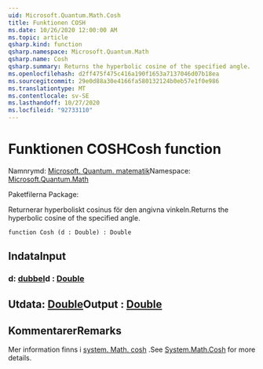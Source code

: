```yaml
---
uid: Microsoft.Quantum.Math.Cosh
title: Funktionen COSH
ms.date: 10/26/2020 12:00:00 AM
ms.topic: article
qsharp.kind: function
qsharp.namespace: Microsoft.Quantum.Math
qsharp.name: Cosh
qsharp.summary: Returns the hyperbolic cosine of the specified angle.
ms.openlocfilehash: d2ff475f475c416a190f1653a7137046d07b18ea
ms.sourcegitcommit: 29e0d88a30e4166fa580132124b0eb57e1f0e986
ms.translationtype: MT
ms.contentlocale: sv-SE
ms.lasthandoff: 10/27/2020
ms.locfileid: "92733110"
---
```

# <a name="cosh-function"></a><span data-ttu-id="b7cab-102">Funktionen COSH</span><span class="sxs-lookup"><span data-stu-id="b7cab-102">Cosh function</span></span>

<span data-ttu-id="b7cab-103">Namnrymd: [Microsoft. Quantum. matematik](xref:Microsoft.Quantum.Math)</span><span class="sxs-lookup"><span data-stu-id="b7cab-103">Namespace: [Microsoft.Quantum.Math](xref:Microsoft.Quantum.Math)</span></span>

<span data-ttu-id="b7cab-104">Paketfilerna [](https://nuget.org/packages/)</span><span class="sxs-lookup"><span data-stu-id="b7cab-104">Package: [](https://nuget.org/packages/)</span></span>


<span data-ttu-id="b7cab-105">Returnerar hyperboliskt cosinus för den angivna vinkeln.</span><span class="sxs-lookup"><span data-stu-id="b7cab-105">Returns the hyperbolic cosine of the specified angle.</span></span>

```qsharp
function Cosh (d : Double) : Double
```


## <a name="input"></a><span data-ttu-id="b7cab-106">Indata</span><span class="sxs-lookup"><span data-stu-id="b7cab-106">Input</span></span>

### <a name="d--double"></a><span data-ttu-id="b7cab-107">d: [dubbel](xref:microsoft.quantum.lang-ref.double)</span><span class="sxs-lookup"><span data-stu-id="b7cab-107">d : [Double](xref:microsoft.quantum.lang-ref.double)</span></span>





## <a name="output--double"></a><span data-ttu-id="b7cab-108">Utdata: [Double](xref:microsoft.quantum.lang-ref.double)</span><span class="sxs-lookup"><span data-stu-id="b7cab-108">Output : [Double](xref:microsoft.quantum.lang-ref.double)</span></span>



## <a name="remarks"></a><span data-ttu-id="b7cab-109">Kommentarer</span><span class="sxs-lookup"><span data-stu-id="b7cab-109">Remarks</span></span>

<span data-ttu-id="b7cab-110">Mer information finns i [system. Math. cosh](https://docs.microsoft.com/dotnet/api/system.math.cosh) .</span><span class="sxs-lookup"><span data-stu-id="b7cab-110">See [System.Math.Cosh](https://docs.microsoft.com/dotnet/api/system.math.cosh) for more details.</span></span>